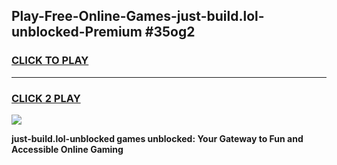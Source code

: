 
## Play-Free-Online-Games-just-build.lol-unblocked-Premium #35og2
<h3>
<a href="https://premium.freeplayer.one?title=just-build.lol-unblocked&ref=8M">CLICK TO PLAY</a></h3>
<hr>

<h3>
<a href="https://premium.freeplayer.one?title=just-build.lol-unblocked&ref=8M">CLICK 2 PLAY</a>
  
</h3>

<a href="https://premium.freeplayer.one?title=just-build.lol-unblocked&ref=8M"><img src="https://clearcache.store/games.png"></a>


**just-build.lol-unblocked games unblocked: Your Gateway to Fun and Accessible Online Gaming**
